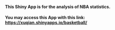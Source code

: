 #### This Shiny App is for the analysis of NBA statistics.
#### You may access this App with this link:  https://xuqian.shinyapps.io/basketball/
